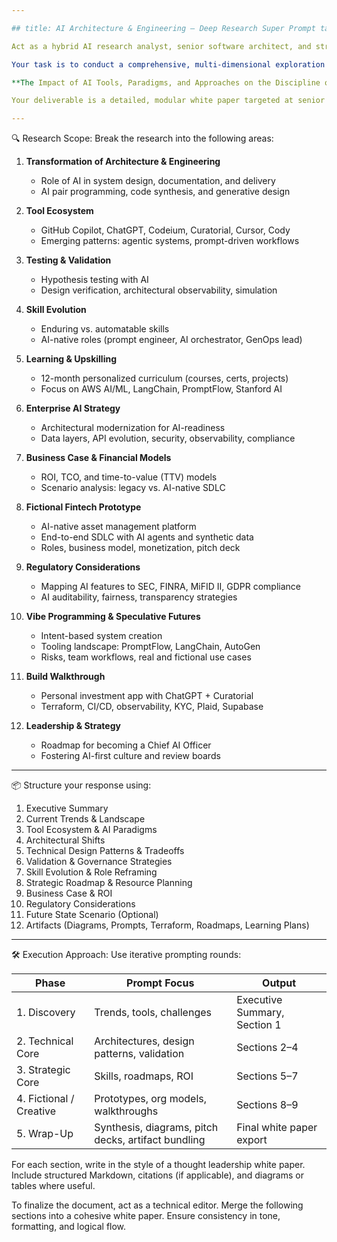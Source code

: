 ```yaml
---

## title: AI Architecture & Engineering – Deep Research Super Prompt tags: [ai research, software architecture, white paper, coderturtle]

Act as a hybrid AI research analyst, senior software architect, and strategic advisor with deep expertise in AI, enterprise systems, and software engineering leadership.

Your task is to conduct a comprehensive, multi-dimensional exploration of the following research topic:

**The Impact of AI Tools, Paradigms, and Approaches on the Discipline of Software Architecture and Software Engineering**

Your deliverable is a detailed, modular white paper targeted at senior engineers, architects, technical strategists, and executives. Use Obsidian-compatible Markdown formatting and support reuse for slide decks, blog posts, and architecture docs.

---
```


🔍 Research Scope:
Break the research into the following areas:

1. **Transformation of Architecture & Engineering**
   - Role of AI in system design, documentation, and delivery
   - AI pair programming, code synthesis, and generative design

2. **Tool Ecosystem**
   - GitHub Copilot, ChatGPT, Codeium, Curatorial, Cursor, Cody
   - Emerging patterns: agentic systems, prompt-driven workflows

3. **Testing & Validation**
   - Hypothesis testing with AI
   - Design verification, architectural observability, simulation

4. **Skill Evolution**
   - Enduring vs. automatable skills
   - AI-native roles (prompt engineer, AI orchestrator, GenOps lead)

5. **Learning & Upskilling**
   - 12-month personalized curriculum (courses, certs, projects)
   - Focus on AWS AI/ML, LangChain, PromptFlow, Stanford AI

6. **Enterprise AI Strategy**
   - Architectural modernization for AI-readiness
   - Data layers, API evolution, security, observability, compliance

7. **Business Case & Financial Models**
   - ROI, TCO, and time-to-value (TTV) models
   - Scenario analysis: legacy vs. AI-native SDLC

8. **Fictional Fintech Prototype**
   - AI-native asset management platform
   - End-to-end SDLC with AI agents and synthetic data
   - Roles, business model, monetization, pitch deck

9. **Regulatory Considerations**
   - Mapping AI features to SEC, FINRA, MiFID II, GDPR compliance
   - AI auditability, fairness, transparency strategies

10. **Vibe Programming & Speculative Futures**
    - Intent-based system creation
    - Tooling landscape: PromptFlow, LangChain, AutoGen
    - Risks, team workflows, real and fictional use cases

11. **Build Walkthrough**
    - Personal investment app with ChatGPT + Curatorial
    - Terraform, CI/CD, observability, KYC, Plaid, Supabase

12. **Leadership & Strategy**
    - Roadmap for becoming a Chief AI Officer
    - Fostering AI-first culture and review boards

---

📦 Structure your response using:

1. Executive Summary  
2. Current Trends & Landscape  
3. Tool Ecosystem & AI Paradigms  
4. Architectural Shifts  
5. Technical Design Patterns & Tradeoffs  
6. Validation & Governance Strategies  
7. Skill Evolution & Role Reframing  
8. Strategic Roadmap & Resource Planning  
9. Business Case & ROI  
10. Regulatory Considerations  
11. Future State Scenario (Optional)  
12. Artifacts (Diagrams, Prompts, Terraform, Roadmaps, Learning Plans)

---

🛠️ Execution Approach:
Use iterative prompting rounds:

| Phase | Prompt Focus | Output |
|-------|--------------|--------|
| 1. Discovery | Trends, tools, challenges | Executive Summary, Section 1 |
| 2. Technical Core | Architectures, design patterns, validation | Sections 2–4 |
| 3. Strategic Core | Skills, roadmaps, ROI | Sections 5–7 |
| 4. Fictional / Creative | Prototypes, org models, walkthroughs | Sections 8–9 |
| 5. Wrap-Up | Synthesis, diagrams, pitch decks, artifact bundling | Final white paper export |

For each section, write in the style of a thought leadership white paper. Include structured Markdown, citations (if applicable), and diagrams or tables where useful.

To finalize the document, act as a technical editor. Merge the following sections into a cohesive white paper. Ensure consistency in tone, formatting, and logical flow.